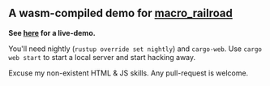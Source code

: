 ## A wasm-compiled demo for [macro_railroad](https://github.com/lukaslueg/macro_railroad)

**See [here](https://lukaslueg.github.io/macro_railroad_wasm_demo/) for a live-demo.**


You'll need nightly (`rustup override set nightly`) and `cargo-web`. Use `cargo web start` to start a local server and start hacking away.

Excuse my non-existent HTML & JS skills. Any pull-request is welcome.
